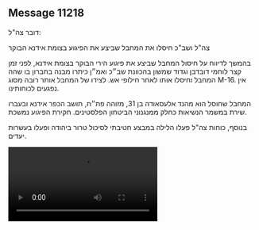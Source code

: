 ## Message 11218

דובר צה"ל:



צה"ל ושב"כ חיסלו את המחבל שביצע את הפיגוע בצומת אידנא הבוקר

בהמשך לדיווח על חיסול המחבל שביצע את פיגוע הירי הבוקר בצומת אידנא, לפני זמן קצר לוחמי דובדבן וגדוד שמשון בהכוונת שב״כ ואמ״ן כיתרו מבנה בחברון בו שהה המחבל וחיסלו אותו לאחר חילופי אש. לצידו של המחבל אותר רובה מסוג M-16. 
אין נפגעים לכוחותינו.

המחבל שחוסל הוא מהנד אלעסאודה בן 31, מזוהה פת״ח, תושב הכפר אידנא ובעברו שירת במשמר הנשיאות כחלק ממנגנוני הביטחון הפלסטינים. חקירת הפיגוע נמשכת.

בנוסף, כוחות צה"ל פעלו הלילה במבצע חטיבתי לסיכול טרור ביהודה ופעלו בעשרות יעדים.

![Video](https://data.iron-swords.co.il/2024/September/01/https://data.iron-swords.co.il/2024/September/01/11218/11218_media.mp4)

